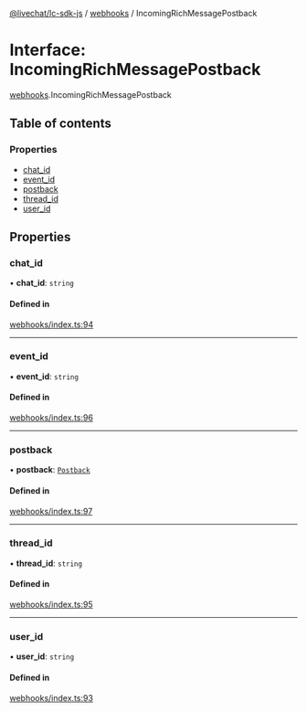 [@livechat/lc-sdk-js](../README.md) / [webhooks](../modules/webhooks.md) / IncomingRichMessagePostback

# Interface: IncomingRichMessagePostback

[webhooks](../modules/webhooks.md).IncomingRichMessagePostback

## Table of contents

### Properties

- [chat\_id](webhooks.IncomingRichMessagePostback.md#chat_id)
- [event\_id](webhooks.IncomingRichMessagePostback.md#event_id)
- [postback](webhooks.IncomingRichMessagePostback.md#postback)
- [thread\_id](webhooks.IncomingRichMessagePostback.md#thread_id)
- [user\_id](webhooks.IncomingRichMessagePostback.md#user_id)

## Properties

### chat\_id

• **chat\_id**: `string`

#### Defined in

[webhooks/index.ts:94](https://github.com/livechat/lc-sdk-js/blob/a921f8a/src/webhooks/index.ts#L94)

___

### event\_id

• **event\_id**: `string`

#### Defined in

[webhooks/index.ts:96](https://github.com/livechat/lc-sdk-js/blob/a921f8a/src/webhooks/index.ts#L96)

___

### postback

• **postback**: [`Postback`](webhooks_structures_events.Postback.md)

#### Defined in

[webhooks/index.ts:97](https://github.com/livechat/lc-sdk-js/blob/a921f8a/src/webhooks/index.ts#L97)

___

### thread\_id

• **thread\_id**: `string`

#### Defined in

[webhooks/index.ts:95](https://github.com/livechat/lc-sdk-js/blob/a921f8a/src/webhooks/index.ts#L95)

___

### user\_id

• **user\_id**: `string`

#### Defined in

[webhooks/index.ts:93](https://github.com/livechat/lc-sdk-js/blob/a921f8a/src/webhooks/index.ts#L93)
